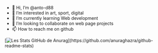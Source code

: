 - 👋 Hi, I’m @anto-d88
- 👀 I’m interested in art, sport, digital
- 🌱 I’m currently learning Web development
- 💞️ I’m looking to collaborate on web page projects
- 📫 How to reach me on github

[![Les Stats GitHub de Anurag](https://github-readme-stats.vercel.app/api?username=anto-d88&hide=stars,)](https://github.com/anuraghazra/github-readme-stats)
<!---
anto-d88/anto-d88 is a ✨ special ✨ repository because its `README.md` (this file) appears on your GitHub profile.
You can click the Preview link to take a look at your changes.
--->
